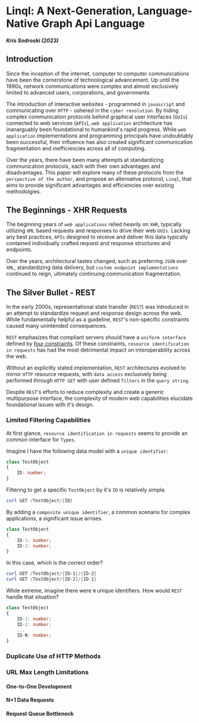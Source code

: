 # Linql: A Next-Generation, Language-Native Graph Api Language
##### Kris Sodroski (2023)  

## Introduction 


Since the inception of the internet, computer to computer communications have been the cornerstone of technological advancement.  Up until the 1990s, network communications were complex and almost exclusively limited to advanced users, corporations, and governments.  

The introduction of interactive websites - programmed in `javascript` and communicating over `HTTP` -  ushered in the `cyber revolution`.  By hiding complex communication protocols behind graphical user interfaces (`GUIs`) connected to web services (`APIs`), `web application` architecture has inanarguably been foundational to humankind's rapid progress.  While `web application` implementations and programming principals have undoubtably been successful, their influence has also created significant communication fragmentation and inefficiencies across all of computing. 

Over the years, there have been many attempts at standardizing communication protocols, each with their own advantages and disadvantages.  This paper will explore many of these protocols from the `perspective of the author`, and propose an alternative protocol, `Linql`, that aims to provide significant advantages and efficiencies over existing methodolgies.

## The Beginnings - XHR Requests

The beginning years of `web applications` relied heavily on `XHR`, typically utilizing `XML` based requests and responses to drive their web `GUIs`.  Lacking any best practices, `APIs` designed to receive and deliver this data typically contained individually crafted request and response structures and endpoints.

Over the years, architectural tastes changed, such as preferring `JSON` over `XML`, standardizing data delivery, but `custom endpoint implementations` continued to reign, ultimately continuing communication fragmentation. 

## The Silver Bullet - REST 

In the early 2000s, representational state transfer (`REST`) was introduced in an attempt to standardize request and response design across the web.  While fundamentally helpful as a guideline, `REST`'s non-specific constraints caused many unintended consequences.    

`REST` emphasizes that compliant servers should have a `uniform interface` defined by [four constraints](https://en.wikipedia.org/wiki/Representational_state_transfer#Uniform_interface).  Of these constraints, `resource identification in requests` has had the most detrimental impact on interoperability across the web. 

Without an explicitly stated implementation, `REST` architectures evolved to mirror `HTTP` resource requests, with `data access` exclusively being performed through `HTTP GET` with user defined `filters` in the `query string`.

Despite `REST`'s efforts to reduce complexity and create a generic multipurpose interface, the complexity of modern web capabilities elucidate foundational issues with it's design. 

### Limited Filtering Capabilities

At first glance, `resource identification in requests` seems to provide an common interface for `Types`. 

Imagine I have the following data model with a `unique identifier`: 

```typescript
class TestObject 
{
    ID: number;
}
```

Filtering to get a specific `TestObject` by it's `ID` is relatively simple.

```powershell
curl GET /TestObject/{ID}
```

By adding a `composite unique identifier`, a common scenario for complex applications, a significant issue arrises. 

```typescript
class TestObject 
{
    ID-1: number;
    ID-2: number;
}
```

In this case, which is the correct order? 

```powershell
curl GET /TestObject/{ID-1}/{ID-2}
curl GET /TestObject/{ID-2}/{ID-1}
```

While extreme, imagine there were `N` unique identifiers.  How would `REST` handle that situation? 

```typescript
class TestObject 
{
    ID-1: number;
    ID-2: number;
    ...
    ID-N: number;
}
```

### Duplicate Use of HTTP Methods

### URL Max Length Limitations

#### One-to-One Development

#### N+1 Data Requests

#### Request Queue Bottleneck 